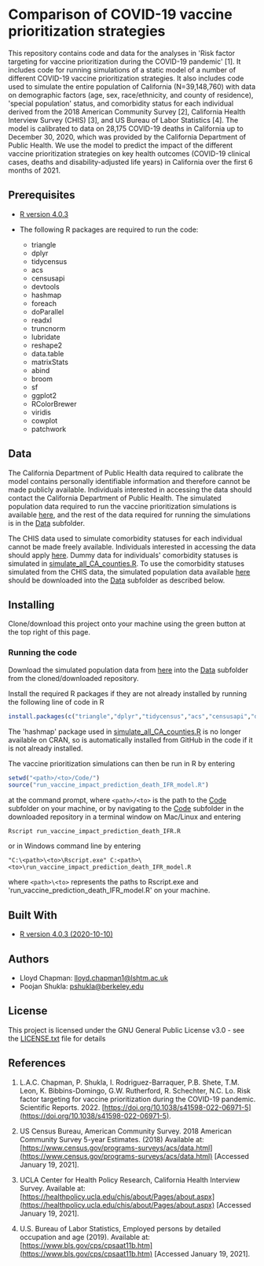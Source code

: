# Comparison of COVID-19 vaccine prioritization strategies

This repository contains code and data for the analyses in 'Risk factor targeting for vaccine prioritization during the COVID-19 pandemic' [1]. It includes code for running simulations of a static model of a number of different COVID-19 vaccine prioritization strategies. It also includes code used to simulate the entire population of California (N=39,148,760) with data on demographic factors (age, sex, race/ethnicity, and county of residence), 'special population' status, and comorbidity status for each individual derived from the 2018 American Community Survey [2], California Health Interview Survey (CHIS) [3], and US Bureau of Labor Statistics [4]. The model is calibrated to data on 28,175 COVID-19 deaths in California up to December 30, 2020, which was provided by the California Department of Public Health. We use the model to predict the impact of the different vaccine prioritization strategies on key health outcomes (COVID-19 clinical cases, deaths and disability-adjusted life years) in California over the first 6 months of 2021.

## Prerequisites

* [R version 4.0.3](https://www.r-project.org/)

* The following R packages are required to run the code:
  * triangle
  * dplyr
  * tidycensus
  * acs
  * censusapi
  * devtools
  * hashmap
  * foreach
  * doParallel
  * readxl
  * truncnorm
  * lubridate
  * reshape2
  * data.table
  * matrixStats
  * abind
  * broom
  * sf
  * ggplot2
  * RColorBrewer
  * viridis
  * cowplot
  * patchwork

## Data

The California Department of Public Health data required to calibrate the model contains personally identifiable information and therefore cannot be made publicly available. Individuals interested in accessing the data should contact the California Department of Public Health. The simulated population data required to run the vaccine prioritization simulations is available [here](https://doi.org/10.5281/zenodo.4516526), and the rest of the data required for running the simulations is in the [Data](Data) subfolder.

The CHIS data used to simulate comorbidity statuses for each individual cannot be made freely available. Individuals interested in accessing the data should apply [here](https://healthpolicy.ucla.edu/chis/data/Pages/GetCHISData.aspx). Dummy data for individuals' comorbidity statuses is simulated in [simulate_all_CA_counties.R](Code/simulate_all_CA_counties.R). To use the comorbidity statuses simulated from the CHIS data, the simulated population data available [here](https://doi.org/10.5281/zenodo.4516526) should be downloaded into the [Data](Data) subfolder as described below.

## Installing

Clone/download this project onto your machine using the green button at the top right of this page.

### Running the code

Download the simulated population data from [here](https://doi.org/10.5281/zenodo.4516526) into the [Data](Data) subfolder from the cloned/downloaded repository.

Install the required R packages if they are not already installed by running the following line of code in R

```R
install.packages(c("triangle","dplyr","tidycensus","acs","censusapi","devtools","foreach","doParallel","readxl","truncnorm","lubridate","reshape2","data.table","matrixStats","abind","broom","sf","ggplot2","RColorBrewer","viridis","cowplot","patchwork"))
```

The 'hashmap' package used in [simulate_all_CA_counties.R](Code/simulate_all_CA_counties.R) is no longer available on CRAN, so is automatically installed from GitHub in the code if it is not already installed.

The vaccine prioritization simulations can then be run in R by entering

```R
setwd("<path>/<to>/Code/")
source("run_vaccine_impact_prediction_death_IFR_model.R")
```

at the command prompt, where `<path>/<to>` is the path to the [Code](Code) subfolder on your machine, or by navigating to the [Code](Code) subfolder in the downloaded repository in a terminal window on Mac/Linux and entering

```
Rscript run_vaccine_impact_prediction_death_IFR.R
```
 
or in Windows command line by entering

```
"C:\<path>\<to>\Rscript.exe" C:<path>\<to>\run_vaccine_impact_prediction_death_IFR_model.R
```

where `<path>\<to>` represents the paths to Rscript.exe and 'run_vaccine_prediction_death_IFR_model.R' on your machine.

## Built With

* [R version 4.0.3 (2020-10-10)](https://www.r-project.org/)

## Authors

* Lloyd Chapman: <lloyd.chapman1@lshtm.ac.uk>
* Poojan Shukla: <pshukla@berkeley.edu>

## License

This project is licensed under the GNU General Public License v3.0 - see the [LICENSE.txt](LICENSE.txt) file for details

## References
1. L.A.C. Chapman, P. Shukla, I. Rodriguez-Barraquer, P.B. Shete, T.M. Leon, K. Bibbins-Domingo, G.W. Rutherford, R. Schechter, N.C. Lo. Risk factor targeting for vaccine prioritization during the COVID-19 pandemic. Scientific Reports. 2022. [https://doi.org/10.1038/s41598-022-06971-5](https://doi.org/10.1038/s41598-022-06971-5).

2. US Census Bureau, American Community Survey. 2018 American Community Survey 5-year Estimates. (2018) Available at: [https://www.census.gov/programs-surveys/acs/data.html](https://www.census.gov/programs-surveys/acs/data.html) [Accessed January 19, 2021].

3. UCLA Center for Health Policy Research, California Health Interview Survey. Available
at: [https://healthpolicy.ucla.edu/chis/about/Pages/about.aspx](https://healthpolicy.ucla.edu/chis/about/Pages/about.aspx) [Accessed January 19,
2021].

4. U.S. Bureau of Labor Statistics, Employed persons by detailed occupation and age (2019). Available at: [https://www.bls.gov/cps/cpsaat11b.htm](https://www.bls.gov/cps/cpsaat11b.htm) [Accessed January 19, 2021].
